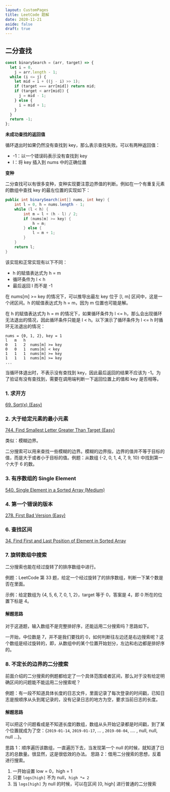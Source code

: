 ```yaml
---
layout: CustomPages
title: LeetCode 题解
date: 2020-11-21
aside: false
draft: true
---
```


## 二分查找

```js
const binarySearch = (arr, target) => {
  let i = 0,
    j = arr.length - 1;
  while (i <= j) {
    let mid = i + ((j - i) >> 1);
    if (target === arr[mid]) return mid;
    if (target < arr[mid]) {
      j = mid - 1;
    } else {
      i = mid + 1;
    }
  }
  return -1;
};
```

**未成功查找的返回值**

循环退出时如果仍然没有查找到 key，那么表示查找失败。可以有两种返回值：

- -1：以一个错误码表示没有查找到 key
- l：将 key 插入到 nums 中的正确位置

**变种**

二分查找可以有很多变种，变种实现要注意边界值的判断。例如在一个有重复元素的数组中查找 key 的最左位置的实现如下：

```java
public int binarySearch(int[] nums, int key) {
    int l = 0, h = nums.length - 1;
    while (l < h) {
        int m = l + (h - l) / 2;
        if (nums[m] >= key) {
            h = m;
        } else {
            l = m + 1;
        }
    }
    return l;
}
```

该实现和正常实现有以下不同：

- h 的赋值表达式为 h = m
- 循环条件为 l < h
- 最后返回 l 而不是 -1

在 nums[m] >= key 的情况下，可以推导出最左 key 位于 [l, m] 区间中，这是一个闭区间。h 的赋值表达式为 h = m，因为 m 位置也可能是解。

在 h 的赋值表达式为 h = m 的情况下，如果循环条件为 l <= h，那么会出现循环无法退出的情况，因此循环条件只能是 l < h。以下演示了循环条件为 l <= h 时循环无法退出的情况：

```
nums = {0, 1, 2}, key = 1
l   m   h
0   1   2  nums[m] >= key
0   0   1  nums[m] < key
1   1   1  nums[m] >= key
1   1   1  nums[m] >= key
...
```

当循环体退出时，不表示没有查找到 key，因此最后返回的结果不应该为 -1。为了验证有没有查找到，需要在调用端判断一下返回位置上的值和 key 是否相等。

### 1. 求开方

[69. Sqrt(x) (Easy)](https://leetcode-cn.com/problems/sqrtx/description/)

### 2. 大于给定元素的最小元素

[744. Find Smallest Letter Greater Than Target (Easy)](https://leetcode-cn.com/problems/find-smallest-letter-greater-than-target/description/)

类似：模糊边界。

二分搜索可以用来查找一些模糊的边界。模糊的边界指，边界的值并不等于目标的值，而是大于或者小于目标的值。例题：从数组 {-2, 0, 1, 4, 7, 9, 10} 中找到第一个大于 6 的数。

### 3. 有序数组的 Single Element

[540. Single Element in a Sorted Array (Medium)](https://leetcode-cn.com/problems/single-element-in-a-sorted-array/description/)

### 4. 第一个错误的版本

[278. First Bad Version (Easy)](https://leetcode-cn.com/problems/first-bad-version/description/)

### 6. 查找区间

[34. Find First and Last Position of Element in Sorted Array](https://leetcode-cn.com/problems/find-first-and-last-position-of-element-in-sorted-array/)

### 7. 旋转数组中搜索

二分搜索也能在经过旋转了的排序数组中进行。

例题：LeetCode 第 33 题，给定一个经过旋转了的排序数组，判断一下某个数是否在里面。

示例：给定数组为 {4, 5, 6, 7, 0, 1, 2}，target 等于 0，答案是 4，即 0 所在的位置下标是 4。

#### 解题思路

对于这道题，输入数组不是完整排好序，还能运用二分搜索吗？思路如下。

一开始，中位数是 7，并不是我们要找的 0，如何判断往左边还是右边搜索呢？这个数组是经过旋转的，即，从数组中的某个位置开始划分，左边和右边都是排好序的。

### 8. 不定长的边界的二分搜索

前面介绍的二分搜索的例题都给定了一个具体范围或者区间，那么对于没有给定明确区间的问题能不能运用二分搜索呢？

例题：有一段不知道具体长度的日志文件，里面记录了每次登录的时间戳，已知日志是按顺序从头到尾记录的，没有记录日志的地方为空，要求当前日志的长度。

#### 解题思路

可以把这个问题看成是不知道长度的数组，数组从头开始记录都是时间戳，到了某个位置就成为了空：{`2019-01-14`, `2019-01-17`, … , `2019-08-04`, …. , null, null, null ...}。

思路 1：顺序遍历该数组，一直遍历下去，当发现第一个 null 的时候，就知道了日志的总数量。很显然，这是很低效的办法。
思路 2：借用二分搜索的思想，反着进行搜索。

1.  一开始设置 low = 0，high = 1
2.  只要 `logs[high]` 不为 null，`high *= 2`
3.  当 `logs[high]` 为 null 的时候，可以在区间 [0, high] 进行普通的二分搜索
